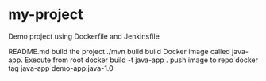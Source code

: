 # my-project
Demo project using Dockerfile and Jenkinsfile

README.md
build the project
./mvn build
build Docker image called java-app. Execute from root
docker build -t java-app .
push image to repo
docker tag java-app demo-app:java-1.0
